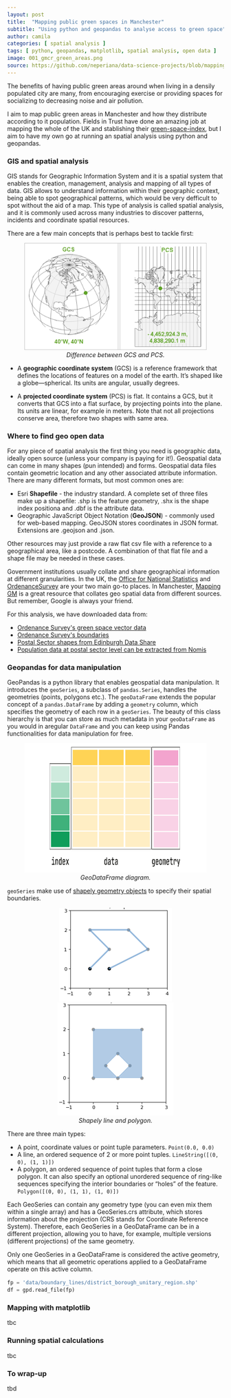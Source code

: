 ```yaml
---
layout: post
title:  "Mapping public green spaces in Manchester"
subtitle: "Using python and geopandas to analyse access to green space"
author: camila
categories: [ spatial analysis ]
tags: [ python, geopandas, matplotlib, spatial analysis, open data ]
image: 001_gmcr_green_areas.png
source: https://github.com/neperiana/data-science-projects/blob/mapping-green-areas/mapping_urban_green_areas/mapping_mcr_green_spaces.ipynb
---
```


The benefits of having public green areas around when living in a densily populated city are many, from encouraging exercise or providing spaces for socializing to decreasing noise and air pollution.

I aim to map public green areas in Manchester and how they distribute according to it population. Fields in Trust have done an amazing job at mapping the whole of the UK and stablishing their [green-space-index](https://www.fieldsintrust.org/green-space-index), but I aim to have my own go at running an spatial analysis using python and geopandas.

### GIS and spatial analysis
GIS stands for Geographic Information System and it is a spatial system that enables the creation, management, analysis and mapping of all types of data. GIS allows to understand information within their geographic context, being able to spot geographical patterns, which would be very defficult to spot without the aid of a map. This type of analysis is called spatial analysis, and it is commonly used across many industries to discover patterns, incidents and coordinate spatial resources.

There are a few main concepts that is perhaps best to tackle first:

<center>
    <figure>
        <img src='./../images/001_gmcr_green_areas/coordinate_vs_projection.png'>
        <figcaption><i>Difference between GCS and PCS.</i></figcaption>
    </figure>
</center>

* A **geographic coordinate system** (GCS) is a reference framework that defines the locations of features on a model of the earth. It’s shaped like a globe—spherical. Its units are angular, usually degrees.

* A **projected coordinate system** (PCS) is flat. It contains a GCS, but it converts that GCS into a flat surface, by projecting points into the plane. Its units are linear, for example in meters. Note that not all projections conserve area, therefore two shapes with same area.

### Where to find geo open data
For any piece of spatial analysis the first thing you need is geographic data, ideally open source (unless your company is paying for it!). Geospatial data can come in many shapes (pun intended) and forms. Geospatial data files contain geometric location and any other associated attribute information. There are many different formats, but most common ones are: 

* Esri **Shapefile** - the industry standard. A complete set of three files make up a shapefile: .shp is the feature geometry, .shx is the shape index positiona and .dbf is the attribute data.
* Geographic JavaScript Object Notation (**GeoJSON**) - commonly used for web-based mapping. GeoJSON stores coordinates in JSON format. Extensions are .geojson and .json.
  
Other resources may just provide a raw flat csv file with a reference to a geographical area, like a postcode. A combination of that flat file and a shape file may be needed in these cases.

Government institutions usually collate and share geographical information at different granularities. In the UK, the [Office for National Statistics](https://geoportal.statistics.gov.uk/) and [OrdenanceSurvey](https://www.ordnancesurvey.co.uk/business-government/tools-support/open-data-support) are your two main go-to places. In Manchester, [Mapping GM](https://mappinggm.org.uk/metadata/) is a great resource that collates geo spatial data from different sources. But remember, Google is always your friend.

For this analysis, we have downloaded data from:
* [Ordenance Survey's green space vector data](https://www.ordnancesurvey.co.uk/business-government/products/open-map-greenspace)
* [Ordenance Survey's boundaries](https://osdatahub.os.uk/downloads/open/BoundaryLine)
* [Postal Sector shapes from Edinburgh Data Share](https://datashare.ed.ac.uk/handle/10283/2597)
* [Population data at postal sector level can be extracted from Nomis](https://www.nomisweb.co.uk/census/2011/ks101ew)



### Geopandas for data manipulation
GeoPandas is a python library that enables geospatial data manipulation. It introduces the `geoSeries`, a subclass of `pandas.Series`, handles the geometries  (points, polygons etc.). The `geoDataFrame` extends the popular concept of a `pandas.DataFrame` by adding a `geometry` column, which specifies the geometry of each row in a `geoSeries`. The beauty of this class hierarchy is that you can store as much metadata in your `geoDataFrame` as you would in aregular `DataFrame` and you can keep using Pandas functionalities for data manipulation for free. 

<center>
    <figure>
        <img src='./../images/001_gmcr_green_areas/dataframe.svg' height='300px'>
        <figcaption><i>GeoDataFrame diagram.</i></figcaption>
    </figure>
</center>

`geoSeries` make use of [shapely geometry objects](https://shapely.readthedocs.io/en/stable/manual.html#geometric-objects) to specify their spatial boundaries. 

<center>
    <figure>
        <img src='./../images/001_gmcr_green_areas/linestring.png'>
        <img src='./../images/001_gmcr_green_areas/polygon.png'>
        <figcaption><i>Shapely line and polygon.</i></figcaption>
    </figure>
</center>

There are three main types: 

* A point, coordinate values or point tuple parameters. `Point(0.0, 0.0)`
* A line, an ordered sequence of 2 or more point tuples. `LineString([(0, 0), (1, 1)])`
* A polygon, an ordered sequence of point tuples that form a close polygon. It can also specify an optional unordered sequence of ring-like sequences specifying the interior boundaries or “holes” of the feature. `Polygon([(0, 0), (1, 1), (1, 0)])`

Each GeoSeries can contain any geometry type (you can even mix them within a single array) and has a GeoSeries.crs attribute, which stores information about the projection (CRS stands for Coordinate Reference System). Therefore, each GeoSeries in a GeoDataFrame can be in a different projection, allowing you to have, for example, multiple versions (different projections) of the same geometry.

Only one GeoSeries in a GeoDataFrame is considered the active geometry, which means that all geometric operations applied to a GeoDataFrame operate on this active column.

```python
fp = 'data/boundary_lines/district_borough_unitary_region.shp'
df = gpd.read_file(fp)
```

### Mapping with matplotlib
tbc

### Running spatial calculations
tbc

### To wrap-up
tbd
